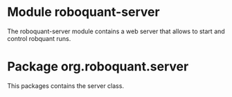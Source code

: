 # Module roboquant-server

The roboquant-server module contains a web server that allows to start and control robquant runs.

# Package org.roboquant.server
This packages contains the server class.
